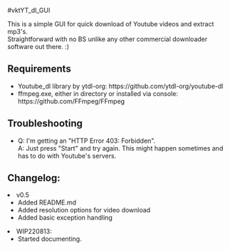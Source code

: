 #vktYT_dl_GUI

<p>This is a simple GUI for quick download of Youtube videos and extract mp3's.<br>
Straightforward with no BS unlike any other commercial downloader software out there. :)</p>

<h2>Requirements</h2>
<ul>
<li>Youtube_dl library by ytdl-org: https://github.com/ytdl-org/youtube-dl</li>
<li>ffmpeg.exe, either in directory or installed via console: https://github.com/FFmpeg/FFmpeg</li>
</ul>

<h2>Troubleshooting</h2>

<ul>
<li>	Q: I'm getting an "HTTP Error 403: Forbidden".<br>
	A: Just press "Start" and try again. This might happen sometimes and has to do with Youtube's servers.<br></li>
	
</ul>


<h2>Changelog:</h2>

<li>v0.5
<ul>
<li>Added README.md</li>
<li>Added resolution options for video download</li>
<li>Added basic exception handling</li>
</ul>
</li>

<li>WIP220813:
<ul>
<li>Started documenting.</li>
</ul>
</li>

